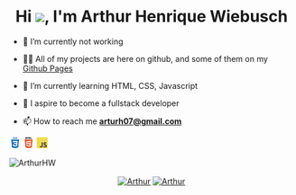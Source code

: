 <h1 align="center">Hi  <img src="https://raw.githubusercontent.com/kaueMarques/kaueMarques/master/hi.gif" width="30px">, I'm Arthur Henrique Wiebusch</h1>

- 🔭 I’m currently not working

- 👨‍💻 All of my projects are here on github, and some of them on my [Github Pages](https://arthurhw.github.io)

- 🌱 I’m currently learning HTML, CSS, Javascript

- 🤔 I aspire to become a fullstack developer

- 📫 How to reach me **arturh07@gmail.com**

<p align="left">
<img src="https://raw.githubusercontent.com/devicons/devicon/master/icons/css3/css3-plain-wordmark.svg" alt="css3"  width="20" height="20"/>
<img src="https://raw.githubusercontent.com/devicons/devicon/master/icons/html5/html5-original-wordmark.svg" alt="html5"  width="20" height="20"/>
<img src="https://raw.githubusercontent.com/devicons/devicon/master/icons/javascript/javascript-original.svg" alt="javascript" width="20" height="20"/>
</p>
<img src="https://github-readme-stats.vercel.app/api?username=arthurhw&show_icons=true" alt="ArthurHW"/> 

<p align="center">
<a href="https://codepen.io/arthurhw" target="_blank"><img align="center" src="https://cdn.jsdelivr.net/npm/simple-icons@3.0.1/icons/codepen.svg" alt="Arthur" height="20" width="20" /></a>
<a href="https://www.linkedin.com/in/arthur-h-wiebusch-b163881a0/" target="_blank"><img align="center" src="https://cdn.jsdelivr.net/npm/simple-icons@3.0.1/icons/linkedin.svg" alt="Arthur" height="20" width="20" /></a>
</p>

